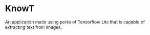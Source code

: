 # KnowT


An application made using perks of Tensorflow Lite that is capable of extracting text from images.
